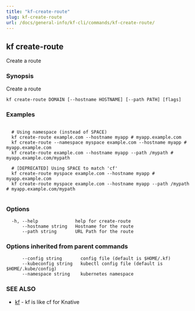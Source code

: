 ```yaml
---
title: "kf-create-route"
slug: kf-create-route
url: /docs/general-info/kf-cli/commands/kf-create-route/
---
```

## kf create-route

Create a route

### Synopsis

Create a route

```
kf create-route DOMAIN [--hostname HOSTNAME] [--path PATH] [flags]
```

### Examples

```

  # Using namespace (instead of SPACE)
  kf create-route example.com --hostname myapp # myapp.example.com
  kf create-route --namespace myspace example.com --hostname myapp # myapp.example.com
  kf create-route example.com --hostname myapp --path /mypath # myapp.example.com/mypath

  # [DEPRECATED] Using SPACE to match 'cf'
  kf create-route myspace example.com --hostname myapp # myapp.example.com
  kf create-route myspace example.com --hostname myapp --path /mypath # myapp.example.com/mypath
  
```

### Options

```
  -h, --help              help for create-route
      --hostname string   Hostname for the route
      --path string       URL Path for the route
```

### Options inherited from parent commands

```
      --config string       config file (default is $HOME/.kf)
      --kubeconfig string   kubectl config file (default is $HOME/.kube/config)
      --namespace string    kubernetes namespace
```

### SEE ALSO

* [kf](/docs/general-info/kf-cli/commands/kf/)	 - kf is like cf for Knative


